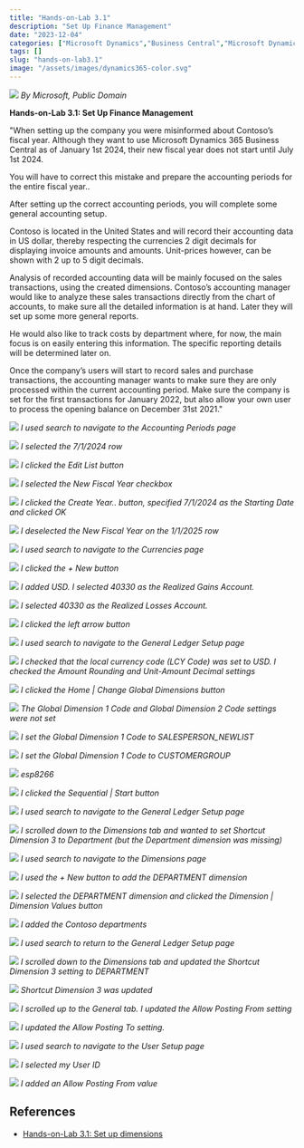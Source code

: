 ```yaml
---
title: "Hands-on-Lab 3.1"
description: "Set Up Finance Management"
date: "2023-12-04"
categories: ["Microsoft Dynamics","Business Central","Microsoft Dynamics"]
tags: []
slug: "hands-on-lab3.1"
image: "/assets/images/dynamics365-color.svg"
---
```


![](/assets/images/hands-on-lab3.1/dynamics365-color.svg)
*By Microsoft, Public Domain*


**Hands-on-Lab 3.1: Set Up Finance Management**

"When setting up the company you were misinformed about Contoso’s fiscal year. Although they want to use Microsoft Dynamics 365 Business Central as of January 1st 2024, their new fiscal year does not start until July 1st 2024.

You will have to correct this mistake and prepare the accounting periods for the entire fiscal year..

After setting up the correct accounting periods, you will complete some general accounting setup.

Contoso is located in the United States and will record their accounting data in US dollar, thereby respecting the currencies 2 digit decimals for displaying invoice amounts and amounts. Unit-prices however, can be shown with 2 up to 5 digit decimals.

Analysis of recorded accounting data will be mainly focused on the sales transactions, using the created dimensions. Contoso’s accounting manager would like to analyze these sales transactions directly from the chart of accounts, to make sure all the detailed information is at hand. Later they will set up some more general reports. 

He would also like to track costs by department where, for now, the main focus is on easily entering this information. The specific reporting details will be determined later on.

Once the company’s users will start to record sales and purchase transactions, the accounting manager wants to make sure they are only processed within the current accounting period. Make sure the company is set for the first transactions for January 2022, but also allow your own user to process the opening balance on December 31st 2021."

![](/assets/images/hands-on-lab3.1/screen-shot-2023-12-04-at-10.57.19-am-1836x535.png)
*I used search to navigate to the Accounting Periods page*

![](/assets/images/hands-on-lab3.1/screen-shot-2023-12-04-at-11.41.59-am-1836x944.png)
*I selected the 7/1/2024 row*

![](/assets/images/hands-on-lab3.1/screen-shot-2023-12-04-at-11.42.42-am-1836x948.png)
*I clicked the Edit List button*

![](/assets/images/hands-on-lab3.1/screen-shot-2023-12-04-at-11.43.18-am-1836x948.png)
*I selected the New Fiscal Year checkbox*

![](/assets/images/hands-on-lab3.1/screen-shot-2023-12-04-at-11.45.09-am-1836x948.png)
*I clicked the Create Year.. button, specified 7/1/2024 as the Starting Date and clicked OK*

![](/assets/images/hands-on-lab3.1/screen-shot-2023-12-04-at-11.46.37-am-1836x840.png)
*I deselected the New Fiscal Year on the 1/1/2025 row*

![](/assets/images/hands-on-lab3.1/screen-shot-2023-12-04-at-11.48.05-am-1836x843.png)
*I used search to navigate to the Currencies page*

![](/assets/images/hands-on-lab3.1/screen-shot-2023-12-04-at-11.48.31-am-1836x841.png)
*I clicked the + New button*

![](/assets/images/hands-on-lab3.1/screen-shot-2023-12-04-at-11.52.43-am-1836x917.png)
*I added USD. I selected 40330 as the Realized Gains Account.*

![](/assets/images/hands-on-lab3.1/screen-shot-2023-12-04-at-11.53.09-am-1836x922.png)
*I selected 40330 as the Realized Losses Account.*

![](/assets/images/hands-on-lab3.1/screen-shot-2023-12-04-at-11.53.20-am-1836x919.png)
*I clicked the left arrow button*

![](/assets/images/hands-on-lab3.1/screen-shot-2023-12-04-at-11.53.57-am-1836x821.png)
*I used search to navigate to the General Ledger Setup page*

![](/assets/images/hands-on-lab3.1/screen-shot-2023-12-04-at-11.55.31-am-1836x917.png)
*I checked that the local currency code (LCY Code) was set to USD. I checked the Amount Rounding and Unit-Amount Decimal settings*

![](/assets/images/hands-on-lab3.1/screen-shot-2023-12-04-at-11.56.49-am-1836x917.png)
*I clicked the Home | Change Global Dimensions button*

![](/assets/images/hands-on-lab3.1/screen-shot-2023-12-04-at-11.57.00-am-1836x918.png)
*The Global Dimension 1 Code and Global Dimension 2 Code settings were not set*

![](/assets/images/hands-on-lab3.1/screen-shot-2023-12-04-at-11.57.18-am-1836x916.png)
*I set the Global Dimension 1 Code to SALESPERSON_NEWLIST*

![](/assets/images/hands-on-lab3.1/screen-shot-2023-12-04-at-11.57.37-am-1836x916.png)
*I set the Global Dimension 1 Code to CUSTOMERGROUP*

![](/assets/images/hands-on-lab3.1/screen-shot-2023-12-04-at-11.58.12-am-1836x366.png)
*esp8266*

![](/assets/images/hands-on-lab3.1/screen-shot-2023-12-04-at-11.58.21-am-1836x913.png)
*I clicked the Sequential | Start button*

![](/assets/images/hands-on-lab3.1/screen-shot-2023-12-04-at-12.14.02-pm-1836x810.png)
*I used search to navigate to the General Ledger Setup page*

![](/assets/images/hands-on-lab3.1/screen-shot-2023-12-04-at-12.15.13-pm-1836x810.png)
*I scrolled down to the Dimensions tab and wanted to set Shortcut Dimension 3 to Department (but the Department dimension was missing)*

![](/assets/images/hands-on-lab3.1/screen-shot-2023-12-04-at-12.22.16-pm-1836x729.png)
*I used search to navigate to the Dimensions page*

![](/assets/images/hands-on-lab3.1/screen-shot-2023-12-04-at-12.23.24-pm-1836x810.png)
*I used the + New button to add the DEPARTMENT dimension*

![](/assets/images/hands-on-lab3.1/screen-shot-2023-12-04-at-12.23.37-pm-1836x806.png)
*I selected the DEPARTMENT dimension and clicked the Dimension | Dimension Values button*

![](/assets/images/hands-on-lab3.1/screen-shot-2023-12-04-at-12.25.18-pm-1836x704.png)
*I added the Contoso departments*

![](/assets/images/hands-on-lab3.1/screen-shot-2023-12-04-at-12.26.11-pm-1836x687.png)
*I used search to return to the General Ledger Setup page*

![](/assets/images/hands-on-lab3.1/screen-shot-2023-12-04-at-12.26.35-pm-1836x806.png)
*I scrolled down to the Dimensions tab and updated the Shortcut Dimension 3 setting to DEPARTMENT*

![](/assets/images/hands-on-lab3.1/screen-shot-2023-12-04-at-12.27.03-pm-1836x809.png)
*Shortcut Dimension 3 was updated*

![](/assets/images/hands-on-lab3.1/screen-shot-2023-12-04-at-12.28.43-pm-1836x810.png)
*I scrolled up to the General tab. I updated the Allow Posting From setting*

![](/assets/images/hands-on-lab3.1/screen-shot-2023-12-04-at-12.29.13-pm-1836x806.png)
*I updated the Allow Posting To setting.*

![](/assets/images/hands-on-lab3.1/screen-shot-2023-12-04-at-12.30.24-pm-1836x809.png)
*I used search to navigate to the User Setup page*

![](/assets/images/hands-on-lab3.1/screen-shot-2023-12-04-at-12.30.40-pm-1836x809.png)
*I selected my User ID*

![](/assets/images/hands-on-lab3.1/screen-shot-2023-12-04-at-12.37.45-pm-1836x812.png)
*I added an Allow Posting From value*
## References

- [Hands-on-Lab 3.1: Set up dimensions](https://microsoftlearning.github.io/MB-800-Business-Central-Functional-Consultant/Instructions/Labs/LAB%5BMB-800%5D_M03_Lab01_Set_up_Finance.html)